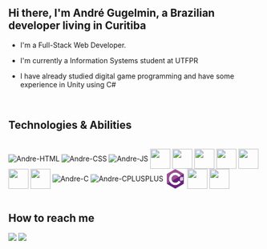 ## Hi there, I'm André Gugelmin, a Brazilian developer living in Curitiba

- I'm a Full-Stack Web Developer.

- I'm currently a Information Systems student at UTFPR

- I have already studied digital game programming and have some experience in Unity using C#
<br>

<h2>Technologies & Abilities</h2>
<br>
<div style="display: inline_block">
  <img align="center" height="40" width="40" src="https://cdn.jsdelivr.net/gh/devicons/devicon/icons/html5/html5-original.svg" alt="Andre-HTML"/>
  <img align="center" height="40" width="40" src="https://cdn.jsdelivr.net/gh/devicons/devicon/icons/css3/css3-original.svg" alt="Andre-CSS"/>
  <img align="center" height="40" width="40" src="https://cdn.jsdelivr.net/gh/devicons/devicon/icons/javascript/javascript-original.svg" alt="Andre-JS"/>
  <img align="center" height="40" width="40" src="https://cdn.jsdelivr.net/gh/devicons/devicon/icons/nodejs/nodejs-original.svg" />
  <img align="center" height="40" width="40" src="https://cdn.jsdelivr.net/gh/devicons/devicon/icons/react/react-original.svg" />  
  <img align="center" height="40" width="40" src="https://cdn.jsdelivr.net/gh/devicons/devicon/icons/postgresql/postgresql-original.svg" />
  <img align="center" height="40" width="40" src="https://cdn.jsdelivr.net/gh/devicons/devicon/icons/mongodb/mongodb-original.svg" />
  <img align="center" height="40" width="40" src="https://cdn.jsdelivr.net/gh/devicons/devicon/icons/jest/jest-plain.svg" />
  <img align="center" height="40" width="40" src="https://cdn.jsdelivr.net/gh/devicons/devicon/icons/docker/docker-original.svg" />
  <img align="center" height="40" width="40" src="https://cdn.jsdelivr.net/gh/devicons/devicon/icons/vscode/vscode-original.svg" />
  <img align="center" height="40" width="40" src="https://cdn.jsdelivr.net/gh/devicons/devicon/icons/c/c-original.svg"  alt="Andre-C"/>
  <img align="center" height="40" width="40" src="https://cdn.jsdelivr.net/gh/devicons/devicon/icons/cplusplus/cplusplus-original.svg" alt="Andre-CPLUSPLUS"/>
  <img align="center" height="40" width="40" src="https://raw.githubusercontent.com/devicons/devicon/master/icons/csharp/csharp-original.svg" alt="Andre-CSHARP"/>
  <img align="center" height="40" width="40" src="https://cdn.jsdelivr.net/gh/devicons/devicon/icons/unity/unity-original.svg" />
  <img align="center" height="40" width="40" src="https://cdn.jsdelivr.net/gh/devicons/devicon/icons/java/java-original.svg" />
</div>
   
<br>

 <h2>How to reach me</h2>
 <div> 
    <a href="https://www.linkedin.com/in/andré-gugelmin-38aba112b/" target="_blank"><img src="https://img.shields.io/badge/-LinkedIn-%230077B5?style=for-the-badge&logo=linkedin&logoColor=white" target="_blank"></a> 
  <a href = "mailto:andregugelmin1996@gmail.com"><img src="https://img.shields.io/badge/-Gmail-%23333?style=for-the-badge&logo=gmail&logoColor=white" target="_blank"></a> 
</div>
